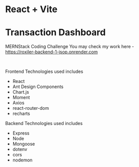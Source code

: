 # React + Vite

# Transaction Dashboard
MERNStack Coding Challenge
You may check my work here - https://roxiler-backend-1-jsop.onrender.com

<br/>

Frontend Technologies used includes
- React
- Ant Design Components
- Chart.js
- Moment
- Axios
- react-router-dom
- recharts

Backend Technologies used includes
- Express
- Node
- Mongoose
- dotenv
- cors
- nodemon
